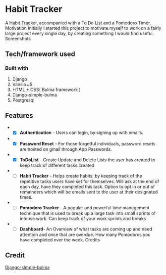 # Habit Tracker
A Habit Tracker, accompanied with a To Do List and a Pomodoro Timer.
Motivation
Initially I started this project to motivate myself to work on a fairly large project every single day, by creating something I would find useful.
Screenshots


## Tech/framework used
### Built with
1. Django 
1. Vanilla JS
1. HTML + CSS( Bulma framework )
1. Django-simple-bulma
1. Postgresql

## Features
* - [x] **Authentication** - Users can login, by signing up with emails. 

* - [x] **Password Reset** - For those forgetful individuals, password resets are hosted on gmail through App Passwords. 

* - [x] **ToDoList** - Create Update and Delete Lists the user has created to keep track of different tasks created.

* - [ ] **Habit Tracker** - Helps create habits, by keeping track of the repetitive tasks users have set for themselves. Will ask at the end of each day, have they completed this task. Option to opt in or out of remainders which will be emails sent to the user at their designated times.

* - [ ] **Pomodoro Tracker** - A popular and powerful time management technique that is used to break up a large task into small sprints of intense work. Can keep track of your work sprints and breaks

* - [ ] **Dashboard**- An Overview of what tasks are coming up and need attention and once that are overdue. How many Pomodoros you have completed over the week. 
Credits

## Credit
[Django-simple-bulma](https://github.com/python-discord/django-simple-bulma)


